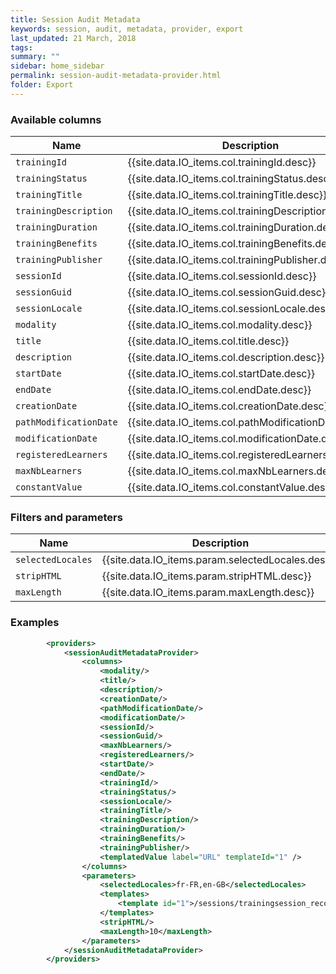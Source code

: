 ```yaml
---
title: Session Audit Metadata
keywords: session, audit, metadata, provider, export
last_updated: 21 March, 2018
tags: 
summary: ""
sidebar: home_sidebar
permalink: session-audit-metadata-provider.html
folder: Export
---
```


### Available columns

Name | Description
---|---
`trainingId` | {{site.data.IO_items.col.trainingId.desc}}
`trainingStatus` | {{site.data.IO_items.col.trainingStatus.desc}}
`trainingTitle` | {{site.data.IO_items.col.trainingTitle.desc}}
`trainingDescription` | {{site.data.IO_items.col.trainingDescription.desc}}
`trainingDuration` | {{site.data.IO_items.col.trainingDuration.desc}}
`trainingBenefits` | {{site.data.IO_items.col.trainingBenefits.desc}}
`trainingPublisher` | {{site.data.IO_items.col.trainingPublisher.desc}}
`sessionId` | {{site.data.IO_items.col.sessionId.desc}}
`sessionGuid` | {{site.data.IO_items.col.sessionGuid.desc}}
`sessionLocale` | {{site.data.IO_items.col.sessionLocale.desc}}
`modality` | {{site.data.IO_items.col.modality.desc}}
`title` | {{site.data.IO_items.col.title.desc}}
`description` | {{site.data.IO_items.col.description.desc}}
`startDate` | {{site.data.IO_items.col.startDate.desc}}
`endDate` | {{site.data.IO_items.col.endDate.desc}}
`creationDate` | {{site.data.IO_items.col.creationDate.desc}}
`pathModificationDate` | {{site.data.IO_items.col.pathModificationDate.desc}}
`modificationDate` | {{site.data.IO_items.col.modificationDate.desc}}
`registeredLearners` | {{site.data.IO_items.col.registeredLearners.desc}}
`maxNbLearners` | {{site.data.IO_items.col.maxNbLearners.desc}}
`constantValue` | {{site.data.IO_items.col.constantValue.desc}}

### Filters and parameters

Name | Description
---|---
`selectedLocales` | {{site.data.IO_items.param.selectedLocales.desc}}
`stripHTML` | {{site.data.IO_items.param.stripHTML.desc}}
`maxLength` | {{site.data.IO_items.param.maxLength.desc}}

### Examples
```xml
        <providers>
            <sessionAuditMetadataProvider>
                <columns>
                    <modality/>
                    <title/>
                    <description/>
                    <creationDate/>
                    <pathModificationDate/>
                    <modificationDate/>
                    <sessionId/>
                    <sessionGuid/>
                    <maxNbLearners/>
                    <registeredLearners/>
                    <startDate/>
                    <endDate/>
                    <trainingId/>
                    <trainingStatus/>
                    <sessionLocale/>
                    <trainingTitle/>
                    <trainingDescription/>
                    <trainingDuration/>
                    <trainingBenefits/>
                    <trainingPublisher/>
                    <templatedValue label="URL" templateId="1" />
                </columns>
                <parameters>
                    <selectedLocales>fr-FR,en-GB</selectedLocales>
                    <templates>
                        <template id="1">/sessions/trainingsession_record.php?trainingsession_id={6}</template>
                    </templates>
                    <stripHTML/>
                    <maxLength>10</maxLength>
                </parameters>
            </sessionAuditMetadataProvider>
        </providers>
```
